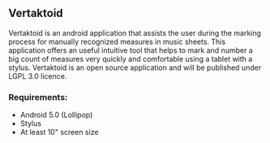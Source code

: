 <h2>Vertaktoid</h2>

Vertaktoid is an android application that assists the user during the marking process for manually recognized measures in music sheets.
This application offers an useful intuitive tool that helps to mark and number a big count of measures very quickly and comfortable using a tablet with a stylus.
Vertaktoid is an open source application and will be published under LGPL 3.0 licence. 

<h3>Requirements:</h3>
<ul>
	<li>Android 5.0 (Lollipop)</li>
	<li>Stylus</li>
	<li>At least 10" screen size</li>
</ul>
